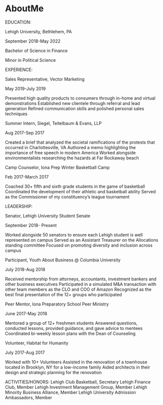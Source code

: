 # AboutMe
EDUCATION:

Lehigh University, Bethlehem, PA

September 2018-May 2022

Bachelor of Science in Finance 

Minor in Political Science
 
EXPERIENCE: 


Sales Representative, Vector Marketing       		 		       			     

May 2019-July 2019


Presented high quality products to consumers through in-home and virtual demonstrations
Established new clientele through referral and lead generation
Refined communication skills and polished personal sales techniques

Summer Intern, Siegel, Teitelbaum & Evans, LLP                        		 		       

Aug 2017-Sep 2017

Created a brief that analyzed the societal ramifications of the protests that occurred in Charlottesville, VA
Authored a memo highlighting the importance of free speech in modern America 
Worked alongside environmentalists researching the hazards at Far Rockaway beach 

Camp Counselor,  Iona Prep Winter Basketball Camp        		 		           	 

Feb 2017-March 2017

Coached 30+ fifth and sixth grade students in the game of basketball 
Coordinated the development of their athletic and basketball ability 
Served as the Commissioner of my constituency’s league tournament 

LEADERSHIP:

Senator, Lehigh University Student Senate  				

September 2018- Present

Worked alongside 50 senators to ensure each Lehigh student is well represented on campus
Served as an Assistant Treasurer on the Allocations standing committee
Focused on promoting diversity and inclusion across campus

Participant, Youth About Business @ Columbia University			

July 2018-Aug 2018

Received mentorship from attorneys, accountants, investment bankers and other business executives 
Participated in a simulated M&A transaction with other team members as the CLO and COO of Amazon
Recognized as the best final presentation of the 12+ groups who participated

Peer Mentor, Iona Preparatory School Peer Ministry 	

June 2017-May 2018

Mentored a group of 12+ freshmen students
Answered questions, conducted lessons, provided guidance, and gave advice to mentees 
Coordinated bi-weekly lesson plans with the Dean of Counseling

Volunteer, Habitat for Humanity  		     

July 2017-Aug 2017

Worked with 10+ Volunteers 
Assisted in the renovation of a townhouse located in Brooklyn, NY for a low-income family
Aided architects in their design and strategic planning for the renovation

ACTIVITIES/HONORS:
Lehigh Club Basketball, Secretary 
Lehigh Finance Club, Member
Lehigh Investment Management Group, Member
Lehigh Minority Business Alliance, Member
Lehigh University Admission Ambassadors, Member
